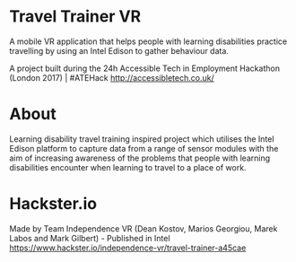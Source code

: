 # Travel Trainer VR

A mobile VR application that helps people with learning disabilities practice travelling by using an Intel Edison to gather behaviour data.

A project built during the 24h Accessible Tech in Employment Hackathon (London 2017) | #ATEHack
http://accessibletech.co.uk/

# About
Learning disability travel training inspired project which utilises the Intel Edison platform to capture data from a range of sensor modules with the aim of increasing awareness of the problems that people with learning disabilities encounter when learning to travel to a place of work.

# Hackster.io
Made by Team Independence VR (Dean Kostov, Marios Georgiou, Marek Labos and Mark Gilbert) - Published in Intel
https://www.hackster.io/independence-vr/travel-trainer-a45cae
